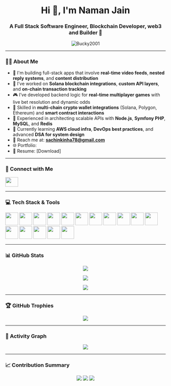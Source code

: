 <h1 align="center">Hi 👋, I'm Naman Jain</h1>
<h3 align="center">A Full Stack Software Engineer, Blockchain Developer, web3 and Builder 🚀</h3>

<p align="center">
  <img src="https://komarev.com/ghpvc/?username=Bucky2001&label=Profile%20views&color=0e75b6&style=flat" alt="Bucky2001" />
</p>

---

### 👨‍💻 About Me

- 🚀 I'm building full-stack apps that involve **real-time video feeds**, **nested reply systems**, and **content distribution**
- 🔗 I’ve worked on **Solana blockchain integrations**, **custom API layers**, and **on-chain transaction tracking**
- 🎮 I’ve developed backend logic for **real-time multiplayer games** with live bet resolution and dynamic odds
- 💼 Skilled in **multi-chain crypto wallet integrations** (Solana, Polygon, Ethereum) and **smart contract interactions**
- 🧠 Experienced in architecting scalable APIs with **Node.js**, **Symfony PHP**, **MySQL**, and **Redis**
- 🌱 Currently learning **AWS cloud infra**, **DevOps best practices**, and advanced **DSA for system design**
- 📨 Reach me at: **sachinkinha78@gmail.com**
- 🌐 Portfolio:
- 📄 Resume: [Download]

---

### 🔗 Connect with Me

<p align="left">
  <a href="https://www.linkedin.com/in/naman-jain-444a3b266" target="_blank">
    <img src="https://raw.githubusercontent.com/rahuldkjain/github-profile-readme-generator/master/src/images/icons/Social/linked-in-alt.svg" height="30" width="40" />
  </a>
</p>

---

### 💻 Tech Stack & Tools

<p align="left">
  <img src="https://cdn.jsdelivr.net/gh/devicons/devicon/icons/javascript/javascript-original.svg" width="40" />
  <img src="https://cdn.jsdelivr.net/gh/devicons/devicon/icons/react/react-original.svg" width="40" />
  <img src="https://cdn.jsdelivr.net/gh/devicons/devicon/icons/nodejs/nodejs-original-wordmark.svg" width="40" />
  <img src="https://cdn.jsdelivr.net/gh/devicons/devicon/icons/express/express-original-wordmark.svg" width="40" />
  <img src="https://cdn.jsdelivr.net/gh/devicons/devicon/icons/php/php-original.svg" width="40" />
  <img src="https://cdn.jsdelivr.net/gh/devicons/devicon/icons/symfony/symfony-original.svg" width="40" />
  <img src="https://cdn.jsdelivr.net/gh/devicons/devicon/icons/python/python-original.svg" width="40" />
  <img src="https://cdn.jsdelivr.net/gh/devicons/devicon/icons/java/java-original.svg" width="40" />
  <img src="https://cdn.jsdelivr.net/gh/devicons/devicon/icons/mysql/mysql-original-wordmark.svg" width="40" />
  <img src="https://cdn.jsdelivr.net/gh/devicons/devicon/icons/postgresql/postgresql-original-wordmark.svg" width="40" />
  <img src="https://cdn.jsdelivr.net/gh/devicons/devicon/icons/mongodb/mongodb-original-wordmark.svg" width="40" />
  <img src="https://cdn.jsdelivr.net/gh/devicons/devicon/icons/aws/aws-original.svg" width="40" />
  <img src="https://www.vectorlogo.zone/logos/solana/solana-icon.svg" width="40" />
  <img src="https://www.vectorlogo.zone/logos/firebase/firebase-icon.svg" width="40" />
  <img src="https://www.vectorlogo.zone/logos/getpostman/getpostman-icon.svg" width="40" />
  <img src="https://raw.githubusercontent.com/detain/svg-logos/780f25886640cef088af994181646db2f6b1a3f8/svg/selenium-logo.svg" width="40" />
</p>

---

### 📊 GitHub Stats

<p align="center">
  <img src="https://github-readme-stats.vercel.app/api?username=Bucky2001&show_icons=true&theme=radical" />
</p>

<p align="center">
  <img src="https://github-readme-streak-stats.herokuapp.com/?user=Bucky2001&theme=highcontrast" />
</p>

<p align="center">
  <img src="https://github-readme-stats.vercel.app/api/top-langs/?username=Bucky2001&layout=compact&theme=tokyonight" />
</p>

---

### 🏆 GitHub Trophies

<p align="center">
  <img src="https://github-profile-trophy.vercel.app/?username=Bucky2001&theme=onedark&row=2&column=4" />
</p>

---

### 🧠 Activity Graph

<p align="center">
  <img src="https://github-readme-activity-graph.vercel.app/graph?username=Bucky2001&theme=react-dark" />
</p>

---

### 📈 Contribution Summary

<p align="center">
  <img src="https://github-profile-summary-cards.vercel.app/api/cards/profile-details?username=Bucky2001&theme=github_dark" />
  <img src="https://github-profile-summary-cards.vercel.app/api/cards/repos-per-language?username=Bucky2001&theme=github_dark" />
  <img src="https://github-profile-summary-cards.vercel.app/api/cards/most-commit-language?username=Bucky2001&theme=github_dark" />
</p>
